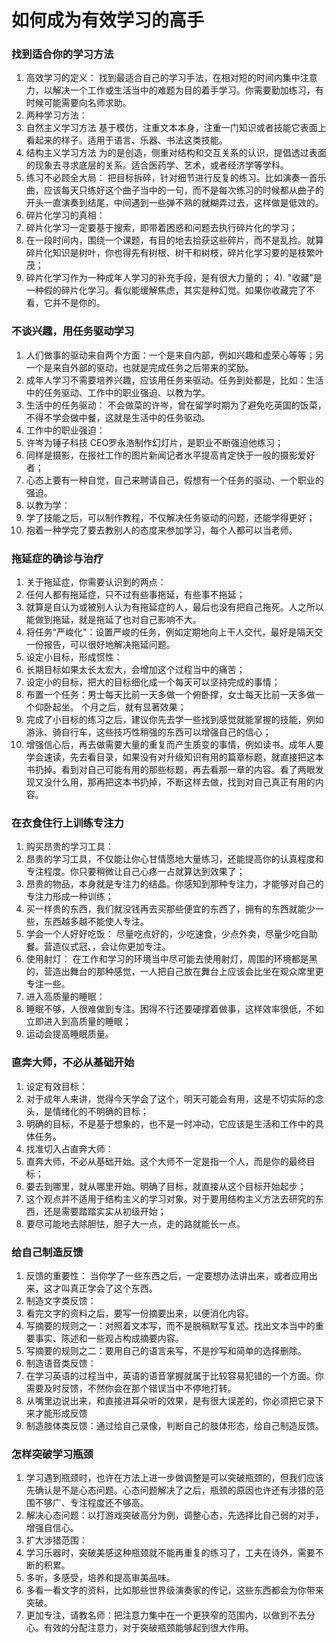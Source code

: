 # 如何成为有效学习的高手

### 找到适合你的学习方法

1. 高效学习的定义：
  找到最适合自己的学习手法，在相对短的时间内集中注意力，以解决一个工作或生活当中的难题为目的着手学习。你需要勤加练习，有时候可能需要向名师求助。
2. 两种学习方法：
  1. 自然主义学习方法
  基于模仿，注重文本本身，注重一门知识或者技能它表面上看起来的样子。适用于语言、乐器、书法这类技能。
  2. 结构主义学习方法
  为的是创造，侧重对结构和交互关系的认识，提倡透过表面的现象去寻求底层的关系。适合医药学、艺术，或者经济学等学科。
3. 练习不必顾全大局：
  把目标拆碎，针对细节进行反复的练习。比如演奏一首乐曲，应该每天只练好这个曲子当中的一句，而不是每次练习的时候都从曲子的开头一直演奏到结尾，中间遇到一些弹不熟的就糊弄过去，这样做是低效的。
4. 碎片化学习的真相：
  1. 碎片化学习一定要基于搜索，即带着困惑和问题去执行碎片化的学习；
  2. 在一段时间内，围绕一个课题，有目的地去拾获这些碎片，而不是乱捡。就算碎片化知识是树叶，你也得先有树根、树干和树枝，碎片化学习要的是枝繁叶茂；
  3. 碎片化学习作为一种成年人学习的补充手段，是有很大力量的；
  4). "收藏"是一种假的碎片化学习。看似能缓解焦虑，其实是种幻觉。如果你收藏完了不看，它并不是你的。

### 不谈兴趣，用任务驱动学习
1. 人们做事的驱动来自两个方面：一个是来自内部，例如兴趣和虚荣心等等；另一个是来自外部的驱动，也就是完成任务之后带来的奖励。
2. 成年人学习不需要培养兴趣，应该用任务来驱动。任务到处都是，比如：生活中的任务驱动、工作中的职业强迫、以教为学。
3. 生活中的任务驱动：
  不会做菜的许岑，曾在留学时期为了避免吃英国的饭菜，不得不学会做中餐，这就是生活中的任务驱动。
4. 工作中的职业强迫：
  1. 许岑为锤子科技 CEO罗永浩制作幻灯片，是职业不断强迫他练习；
  2. 同样是摄影，在报社工作的图片新闻记者水平提高肯定快于一般的摄影爱好者；
  3. 心态上要有一种自觉，自己来聘请自己，假想有一个任务的驱动、一个职业的强迫。
5. 以教为学：
  1. 学了技能之后，可以制作教程，不仅解决任务驱动的问题，还能学得更好；
  2. 抱着一种学完了要去教别人的态度来参加学习，每个人都可以当老师。

### 拖延症的确诊与治疗
1. 关于拖延症，你需要认识到的两点：
  1. 任何人都有拖延症，只不过有些事拖延，有些事不拖延；
  2. 就算是自认为或被别人认为有拖延症的人，最后也没有把自己拖死。人之所以能做到拖延，就是拖延了也对自己影响不大。
2. 将任务“严峻化"：设置严峻的任务，例如定期地向上干人交代，最好是隔天交一份报告，可以很好地解决拖延问题。
3. 设定小目标，形成惯性：
  1. 长期目标如果太长太宏大，会增加这个过程当中的痛苦；
  2. 设定小的目标，把大的目标细化成一个每天可以坚持完成的事情；
  3. 布置一个任务：男士每天比前一天多做一个俯卧撑，女士每天比前一天多做一个仰卧起坐。
  个月之后，就有显著效果；
  4. 完成了小目标的练习之后，建议你先去学一些找到感觉就能掌握的技能，例如游泳、骑自行车，这些技巧性稍强的东西可以增强自己的信心；
  5. 增强信心后，再去做需要大量的重复而产生质变的事情，例如读书。成年人要学会速读，先去看目录，如果没有对升级知识有用的篇章标题，就直接把这本书扔掉。看到对自己可能有用的那些标题，再去看那一章的内容。看了两眼发现又没什么用，那再把这本书扔掉，不断这样去做，找到对自己真正有用的内容。

### 在衣食住行上训练专注力
1. 购买昂贵的学习工具：
  1. 昂贵的学习工具，不仅能让你心甘情愿地大量练习，还能提高你的认真程度和专注程度。你只要稍微让自己心疼一占就算达到效果了；
  2. 昂贵的物品，本身就是专注力的结晶。你感知到那种专注力，才能够对自己的专注力形成一种训练；
  3. 买一样贵的东西，我们就没钱再去买那些便宜的东西了，拥有的东西就能少一些，东西越多越不能使人专注。
2. 学会一个人好好吃饭：
  尽量吃点好的，少吃速食，少点外卖，尽量少吃自助餐。营造仪式冠、，会让你更加专注。
3. 使用射灯：
  在工作和学习的环境当中尽可能去使用射灯，周围的环境都是黑的，营造出舞台的那种感觉，一人把自己放在舞台上应该会比坐在观众席里更专注一些。
4. 进入高质量的睡眠：
  1. 睡眠不够，人很难做到专注。困得不行还要硬撑着做事，这样效率很低，不如立即进入到高质量的睡眠；
  2. 运动会提高睡眠质量。

### 直奔大师，不必从基础开始
1. 设定有效目标：
  1. 对于成年人来讲，觉得今天学会了这个，明天可能会有用，这是不切实际的念头，是情绪化的不明确的目标；
  2. 明确的目标，不是基于想象的，也不是一时冲动，它应该是生活和工作中的具体任务。
2. 找准切入占直奔大师：
  1. 直奔大师，不必从基础开始。这个大师不一定是指一个人，而是你的最终目标；
  2. 要去到哪里，就从哪里开始。明确了目标，就直接从这个目标开始起步；
  3. 这个观点并不适用于结构主义的学习对象。对于要用结构主义方法去研究的东西，还是需要踏踏实实从初级开始；
  4. 要尽可能地去除胆怯，胆子大一点，走的路就能长一点。

### 给自己制造反馈
1. 反馈的重要性：
  当你学了一些东西之后，一定要想办法讲出来，或者应用出来，这才叫真正学会了这个东西。
2. 制造文字类反馈：
  1. 看完文字的资料之后，要写一份摘要出来，以便消化内容。
  2. 写摘要的规则之一：对照着文本写，而不是脱稿默写复述。找出文本当中的重要事实、陈述和一些观占构成摘要内容。
  3. 写摘要的规则之二：要用自己的语言来写，不是抄写和简单的选择删除。
3. 制造语音类反馈：
  1. 在学习英语的过程当中，英语的语音掌握就属于比较容易犯错的一个方面。你需要及时反馈，不然你会在那个错误当中不停地打转。
  1. 从嘴里边说出来，和直接进耳朵听的效果，是有很大误差的，你必须把它录下来才能形成反馈
4. 制造肢体类反馈：通过给自己录像，判断自己的肢体形态，给自己制造反馈。

### 怎样突破学习瓶颈
1. 学习遇到瓶颈时，也许在方法上进一步做调整是可以突破瓶颈的，但我们应该先确认是不是心态问题。心态问题解决了之后，瓶颈的原因也许还有涉猎的范围不够广、专注程度还不够高。
2. 解决心态问题：以打游戏突破高分为例，调整心态，先选择比自己弱的对手，增强自信心。
3. 扩大涉猎范围：
  1. 学习乐器时，突破美感这种瓶颈就不能再重复的练习了，工夫在诗外，需要不断的积累。
  2. 多听，多感受，培养和提高审美品味。
  3. 多看一看文字的资料，比如那些世界级演奏家的传记，这些东西都会为你带来突破。
4. 更加专注，请教名师：把注意力集中在一个更狭窄的范围内，以做到不去分心。有效的分配注意力，对于突破瓶颈能够起到很大作用。

